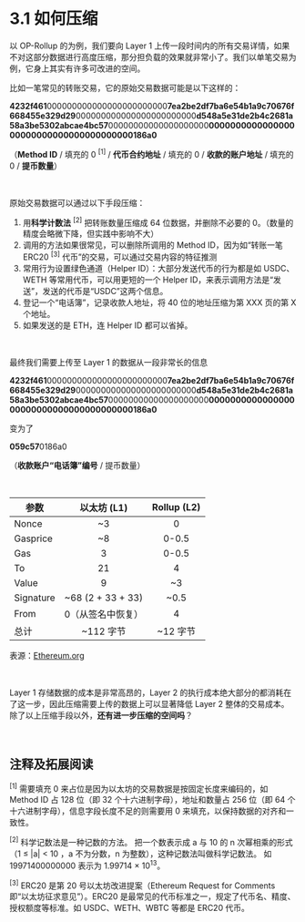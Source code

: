 # 3.1 如何压缩

以 OP-Rollup 的为例，我们要向 Layer 1 上传一段时间内的所有交易详情，如果不对这部分数据进行高度压缩，那分担负载的效果就非常小了。我们以单笔交易为例，它身上其实有许多可改进的空间。

比如一笔常见的转账交易，它的原始交易数据可能是以下这样的：

**4232f461**000000000000000000000000**7ea2be2df7ba6e54b1a9c70676f668455e329d29**000000000000000000000000**d548a5e31de2b4c2681a58a3be5302abcae4bc57**00000000000000000000**000000000000000000000000000000000000000186a0**

（**Method ID** / 填充的 0 <sup>[1]</sup> / **代币合约地址** / 填充的 0 / **收款的账户地址** / 填充的 0 / **提币数量**）

&nbsp;

原始交易数据可以通过以下手段压缩：

1. 用**科学计数法** <sup>[2]</sup> 把转账数量压缩成 64 位数据，并删除不必要的 0。（数量的精度会略微下降，但实践中影响不大）
2. 调用的方法如果很常见，可以删除所调用的 Method ID，因为如“转账一笔 ERC20 <sup>[3]</sup> 代币”的交易，可以通过交易内容的特征推测
3. 常用行为设置绿色通道（Helper ID）：大部分发送代币的行为都是如 USDC、WETH 等常用代币，可以用更短的一个 Helper ID，来表示调用方法是“发送”，发送的代币是“USDC”这两个信息。
4. 登记一个“电话簿”，记录收款人地址，将 40 位的地址压缩为第 XXX 页的第 X 个地址。
5. 如果发送的是 ETH，连 Helper ID 都可以省掉。

&nbsp;

最终我们需要上传至 Layer 1 的数据从一段非常长的信息

**4232f461**000000000000000000000000**7ea2be2df7ba6e54b1a9c70676f668455e329d29**000000000000000000000000**d548a5e31de2b4c2681a58a3be5302abcae4bc57**00000000000000000000**000000000000000000000000000000000000000186a0**

变为了

**059c57**0186a0

（**收款账户“电话簿”编号** / 提币数量）

 <CompressText />

&nbsp;

<center>

| 参数      |    以太坊 (L1)    | Rollup (L2) |
| --------- | :---------------: | :---------: |
| Nonce     |        ~3         |      0      |
| Gasprice  |        ~8         |    0-0.5    |
| Gas       |         3         |    0-0.5    |
| To        |        21         |      4      |
| Value     |         9         |     ~3      |
| Signature | ~68 (2 + 33 + 33) |    ~0.5     |
| From      | 0（从签名中恢复） |      4      |
| 总计      |     ~112 字节     |  ~12 字节   |

</center>

表源：[Ethereum.org](https://ethereum.org/zh/developers/docs/scaling/optimistic-rollups/)

&nbsp;

Layer 1 存储数据的成本是非常高昂的，Layer 2 的执行成本绝大部分的都消耗在了这一步，因此压缩需要上传的数据上可以显著降低 Layer 2 整体的交易成本。除了以上压缩手段以外，**还有进一步压缩的空间吗**？

&nbsp;

## 注释及拓展阅读

<sup>[1]</sup> 需要填充 0 来占位是因为以太坊的交易数据是按固定长度来编码的，如 Method ID 占 128 位（即 32 个十六进制字母），地址和数量占 256 位（即 64 个十六进制字母），信息字段长度不足的则需要用 0 来填充，以保持数据的对齐和一致性。

<sup>[2]</sup> 科学记数法是一种记数的方法。 把一个数表示成 a 与 10 的 n 次幂相乘的形式（1 ≤ |a| < 10 ，a 不为分数，n 为整数），这种记数法叫做科学记数法。 如 19971400000000 表示为 1.99714 × 10<sup>13</sup>。

<sup>[3]</sup> ERC20 是第 20 号以太坊改进提案（Ethereum Request for Comments 即“以太坊征求意见”）。ERC20 是最常见的代币标准之一，规定了代币名、精度、授权额度等标准。如 USDC、WETH、WBTC 等都是 ERC20 代币。

<GithubAvatar owner='lxdao-official' repo='myfirstlayer2-frontend' path='mdx/zh/3.1-compress.md' />

<EditChapter url='https://github.com/lxdao-official/myfirstlayer2-frontend/blob/main/mdx/zh/3.1-compress.md' />
